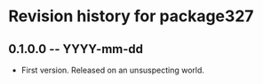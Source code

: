 # Revision history for package327

## 0.1.0.0 -- YYYY-mm-dd

* First version. Released on an unsuspecting world.
